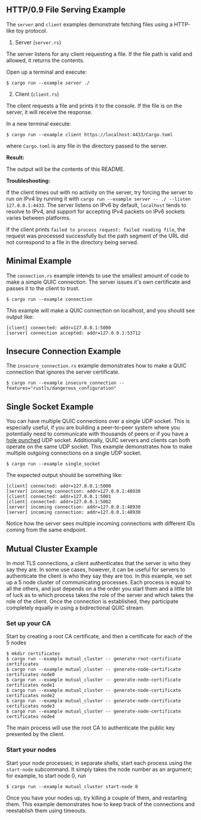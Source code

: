 ## HTTP/0.9 File Serving Example

The `server` and `client` examples demonstrate fetching files using a HTTP-like toy protocol.

1. Server (`server.rs`)

The server listens for any client requesting a file. 
If the file path is valid and allowed, it returns the contents. 

Open up a terminal and execute:

```text
$ cargo run --example server ./
```

2. Client (`client.rs`)

The client requests a file and prints it to the console. 
If the file is on the server, it will receive the response. 

In a new terminal execute:

```test
$ cargo run --example client https://localhost:4433/Cargo.toml
```

where `Cargo.toml` is any file in the directory passed to the server.

**Result:**

The output will be the contents of this README.

**Troubleshooting:**

If the client times out with no activity on the server, try forcing the server to run on IPv4 by
running it with `cargo run --example server -- ./ --listen 127.0.0.1:4433`. The server listens on
IPv6 by default, `localhost` tends to resolve to IPv4, and support for accepting IPv4 packets on
IPv6 sockets varies between platforms.

If the client prints `failed to process request: failed reading file`, the request was processed
successfully but the path segment of the URL did not correspond to a file in the directory being
served.

## Minimal Example
The `connection.rs` example intends to use the smallest amount of code to make a simple QUIC connection.
The server issues it's own certificate and passes it to the client to trust.

```text
$ cargo run --example connection
```

This example will make a QUIC connection on localhost, and you should see output like:

```text
[client] connected: addr=127.0.0.1:5000
[server] connection accepted: addr=127.0.0.1:53712
```

## Insecure Connection Example

The `insecure_connection.rs` example demonstrates how to make a QUIC connection that ignores the server certificate.

```text
$ cargo run --example insecure_connection --features="rustls/dangerous_configuration"
```

## Single Socket Example

You can have multiple QUIC connections over a single UDP socket. This is especially
useful, if you are building a peer-to-peer system where you potentially need to communicate with
thousands of peers or if you have a
[hole punched](https://en.wikipedia.org/wiki/UDP_hole_punching) UDP socket.
Additionally, QUIC servers and clients can both operate on the same UDP socket.
This example demonstrates how to make multiple outgoing connections on a single UDP socket.

```text 
$ cargo run --example single_socket
```

The expected output should be something like:

```text
[client] connected: addr=127.0.0.1:5000
[server] incoming connection: addr=127.0.0.1:48930
[client] connected: addr=127.0.0.1:5001
[client] connected: addr=127.0.0.1:5002
[server] incoming connection: addr=127.0.0.1:48930
[server] incoming connection: addr=127.0.0.1:48930
```

Notice how the server sees multiple incoming connections with different IDs coming from the same
endpoint.

## Mutual Cluster Example

In most TLS connections, a client authenticates that the server is who
they say they are. In some use cases, however, it can be useful for
servers to authenticate the client is who they say they are too. In
this example, we set up a 5 node cluster of communicating processes.
Each process is equal to all the others, and just depends on a the
order you start them and a little bit of luck as to which process takes
the role of the server and which takes the role of the client. Once
the connection is established, they participate completely equally in
using a bidirectional QUIC stream.

### Set up your CA

Start by creating a root CA certificate, and then a certificate for each
of the 5 nodes

```
$ mkdir certificates
$ cargo run --example mutual_cluster -- generate-root-certificate certificates
$ cargo run --example mutual_cluster -- generate-node-certificate certificates node0
$ cargo run --example mutual_cluster -- generate-node-certificate certificates node1
$ cargo run --example mutual_cluster -- generate-node-certificate certificates node2
$ cargo run --example mutual_cluster -- generate-node-certificate certificates node3
$ cargo run --example mutual_cluster -- generate-node-certificate certificates node4
```

The main process will use the root CA to authenticate the public key
presented by the client.

### Start your nodes
Start your node processes; in separate shells, start each process
using the `start-node` subcommand. It simply takes the node number
as an argument; for example, to start node 0, run

```
$ cargo run --example mutual_cluster start-node 0
```

Once you have your nodes up, try killing a couple of them, and
restarting them. This example demonstrates how to keep track
of the connections and reestablish them using timeouts.

